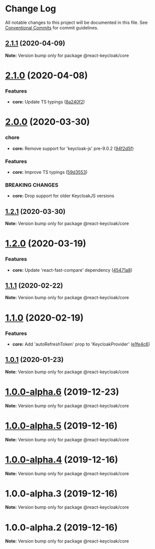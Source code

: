 # Change Log

All notable changes to this project will be documented in this file.
See [Conventional Commits](https://conventionalcommits.org) for commit guidelines.

## [2.1.1](https://github.com/panz3r/react-keycloak/compare/@react-keycloak/core@2.1.0...@react-keycloak/core@2.1.1) (2020-04-09)

**Note:** Version bump only for package @react-keycloak/core





# [2.1.0](https://github.com/panz3r/react-keycloak/compare/@react-keycloak/core@2.0.0...@react-keycloak/core@2.1.0) (2020-04-08)


### Features

* **core:** Update TS typings ([8a240f2](https://github.com/panz3r/react-keycloak/commit/8a240f26e495a57f70a0b54da9cfe64cf4e08002))





# [2.0.0](https://github.com/panz3r/react-keycloak/compare/@react-keycloak/core@1.2.1...@react-keycloak/core@2.0.0) (2020-03-30)


### chore

* **core:** Remove support for 'keycloak-js' pre-9.0.2 ([94f2d5f](https://github.com/panz3r/react-keycloak/commit/94f2d5f8f106955091c7cc8aaa6c6dd2dbb024c4))


### Features

* **core:** Improve TS typings ([59d3553](https://github.com/panz3r/react-keycloak/commit/59d35536cfa9c37d4d0f8052ade2294fc9a63b59))


### BREAKING CHANGES

* **core:** Drop support for older KeycloakJS versions





## [1.2.1](https://github.com/panz3r/react-keycloak/compare/@react-keycloak/core@1.2.0...@react-keycloak/core@1.2.1) (2020-03-30)

**Note:** Version bump only for package @react-keycloak/core





# [1.2.0](https://github.com/panz3r/react-keycloak/compare/@react-keycloak/core@1.1.1...@react-keycloak/core@1.2.0) (2020-03-19)


### Features

* **core:** Update 'react-fast-compare' dependency ([45471a8](https://github.com/panz3r/react-keycloak/commit/45471a811653d40b615b67c26cadfea7ff89ebc0))





## [1.1.1](https://github.com/panz3r/react-keycloak/compare/@react-keycloak/core@1.1.0...@react-keycloak/core@1.1.1) (2020-02-22)

**Note:** Version bump only for package @react-keycloak/core





# [1.1.0](https://github.com/panz3r/react-keycloak/compare/@react-keycloak/core@1.0.1...@react-keycloak/core@1.1.0) (2020-02-19)


### Features

* **core:** Add 'autoRefreshToken' prop to 'KeycloakProvider' ([e1fe4c6](https://github.com/panz3r/react-keycloak/commit/e1fe4c64ceaadac2cff626637eb64562f97a9b58))





## [1.0.1](https://github.com/panz3r/react-keycloak/compare/@react-keycloak/core@1.0.0...@react-keycloak/core@1.0.1) (2020-01-23)

**Note:** Version bump only for package @react-keycloak/core





# [1.0.0-alpha.6](https://github.com/panz3r/react-keycloak/compare/@react-keycloak/core@1.0.0-alpha.5...@react-keycloak/core@1.0.0-alpha.6) (2019-12-23)

**Note:** Version bump only for package @react-keycloak/core





# [1.0.0-alpha.5](https://github.com/panz3r/react-keycloak/compare/@react-keycloak/core@1.0.0-alpha.4...@react-keycloak/core@1.0.0-alpha.5) (2019-12-16)

**Note:** Version bump only for package @react-keycloak/core





# [1.0.0-alpha.4](https://github.com/panz3r/react-keycloak/compare/@react-keycloak/core@1.0.0-alpha.3...@react-keycloak/core@1.0.0-alpha.4) (2019-12-16)

**Note:** Version bump only for package @react-keycloak/core





# 1.0.0-alpha.3 (2019-12-16)

**Note:** Version bump only for package @react-keycloak/core





# 1.0.0-alpha.2 (2019-12-16)

**Note:** Version bump only for package @react-keycloak/core
